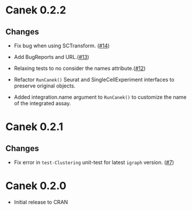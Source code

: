 # Canek 0.2.2

## Changes

- Fix bug when using SCTransform.
([#14](https://github.com/MartinLoza/Canek/issues/14))

- Add BugReports and URL.([#13](https://github.com/MartinLoza/Canek/pull/13))

- Relaxing tests to no consider the names attribute.([#12](https://github.com/MartinLoza/Canek/issues/12))

- Refactor `RunCanek()` Seurat and SingleCellExperiment interfaces to preserve original objects.

- Added integration.name argument to `RunCanek()` to customize the name of the integrated assay.

# Canek 0.2.1

## Changes

- Fix error in `test-Clustering` unit-test for latest `igraph` version. ([#7](https://github.com/MartinLoza/Canek/issues/7))

# Canek 0.2.0

- Initial release to CRAN
